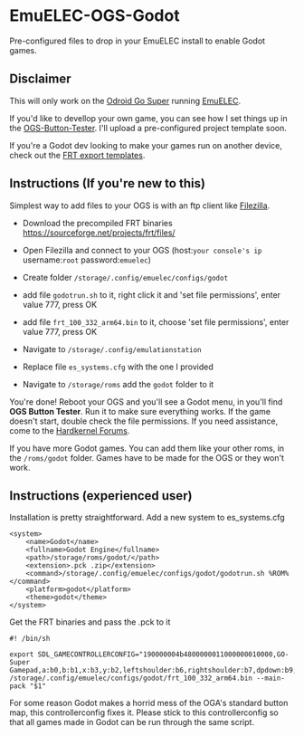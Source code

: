 # EmuELEC-OGS-Godot
Pre-configured files to drop in your EmuELEC install to enable Godot games.

## Disclaimer
This will only work on the <a href="https://www.hardkernel.com/shop/odroid-go-super-clear-white/">Odroid Go Super</a> running <a href="https://github.com/EmuELEC/EmuELEC">EmuELEC</a>. 

If you'd like to devellop your own game, you can see how I set things up in the <a href="https://github.com/Pumpkinwaffle/OGS-Button-Tester">OGS-Button-Tester</a>. I'll upload a pre-configured project template soon.

If you're a Godot dev looking to make your games run on another device, check out the <a href="https://github.com/efornara/frt">FRT export templates</a>.

## Instructions (If you're new to this)
Simplest way to add files to your OGS is with an ftp client like <a href="https://filezilla-project.org/">Filezilla</a>.

* Download the precompiled FRT binaries <https://sourceforge.net/projects/frt/files/>
* Open Filezilla and connect to your OGS (host:`your console's ip` username:`root` password:`emuelec`)
* Create folder `/storage/.config/emuelec/configs/godot`
* add file `godotrun.sh` to it, right click it and 'set file permissions', enter value 777, press OK
* add file `frt_100_332_arm64.bin` to it, choose 'set file permissions', enter value 777, press OK

* Navigate to `/storage/.config/emulationstation`
* Replace file `es_systems.cfg` with the one I provided

* Navigate to `/storage/roms` add the `godot` folder to it


You're done! Reboot your OGS and you'll see a Godot menu, in you'll find <b>OGS Button Tester</b>. Run it to make sure everything works. If the game doesn't start, double check the file permissions. If you need assistance, come to the <a href="https://forum.odroid.com/viewtopic.php?f=193&t=39708&sid=45e9324b1ef05e4651f6a79924689f34">Hardkernel Forums</a>.

If you have more Godot games. You can add them like your other roms, in the `/roms/godot` folder. Games have to be made for the OGS or they won't work.

## Instructions (experienced user)
Installation is pretty straightforward. Add a new system to es_systems.cfg
```
<system>
	<name>Godot</name>
	<fullname>Godot Engine</fullname>
	<path>/storage/roms/godot/</path>
	<extension>.pck .zip</extension>
	<command>/storage/.config/emuelec/configs/godot/godotrun.sh %ROM%</command>
	<platform>godot</platform>
	<theme>godot</theme>
</system>
```
Get the FRT binaries and pass the .pck to it
```
#! /bin/sh

export SDL_GAMECONTROLLERCONFIG="190000004b4800000011000000010000,GO-Super Gamepad,a:b0,b:b1,x:b3,y:b2,leftshoulder:b6,rightshoulder:b7,dpdown:b9,dpleft:b10,dpright:b11,dpup:b8,leftx:a0,lefty:a1,rightx:a2,righty:a3,guide:b18,lefttrigger:b4,righttrigger:b5,start:b13,back:b12,leftstick:b14,paddle1:b15,paddle2:b16,paddle3:b17,platform:Linux,"
/storage/.config/emuelec/configs/godot/frt_100_332_arm64.bin --main-pack "$1"
```
For some reason Godot makes a horrid mess of the OGA's standard button map, this controllerconfig fixes it. Please stick to this controllerconfig so that all games made in Godot can be run through the same script.

